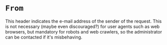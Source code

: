 # `From`
This header indicates the e-mail address of the sender of the request. This is not necessary (maybe even discouraged?) for user agents such as web browsers, but mandatory for robots and web crawlers, so the administrator can be contacted if it's misbehaving.
